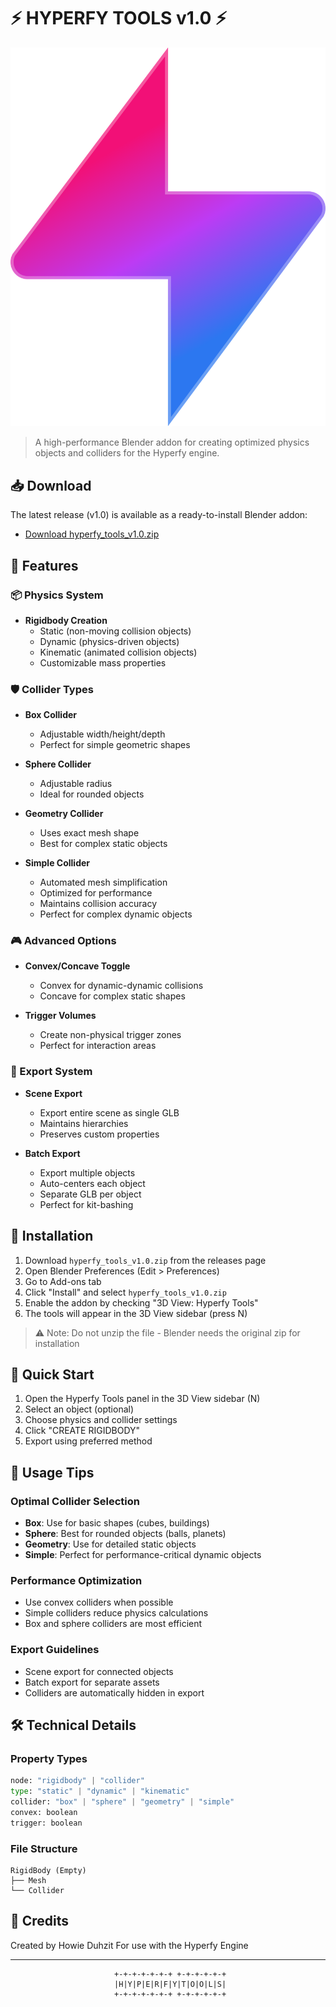 # ⚡ HYPERFY TOOLS v1.0 ⚡

![Hyperfy Tools](hyperfy_logo.png)

> A high-performance Blender addon for creating optimized physics objects and colliders for the Hyperfy engine.

## 📥 Download

The latest release (v1.0) is available as a ready-to-install Blender addon:
- [Download hyperfy_tools_v1.0.zip](https://github.com/yourusername/hyperfy-tools/releases/tag/v1.0)

## 🌟 Features

### 📦 Physics System
- **Rigidbody Creation**
  - Static (non-moving collision objects)
  - Dynamic (physics-driven objects)
  - Kinematic (animated collision objects)
  - Customizable mass properties

### 🛡️ Collider Types
- **Box Collider**
  - Adjustable width/height/depth
  - Perfect for simple geometric shapes
  
- **Sphere Collider**
  - Adjustable radius
  - Ideal for rounded objects
  
- **Geometry Collider**
  - Uses exact mesh shape
  - Best for complex static objects
  
- **Simple Collider**
  - Automated mesh simplification
  - Optimized for performance
  - Maintains collision accuracy
  - Perfect for complex dynamic objects

### 🎮 Advanced Options
- **Convex/Concave Toggle**
  - Convex for dynamic-dynamic collisions
  - Concave for complex static shapes
  
- **Trigger Volumes**
  - Create non-physical trigger zones
  - Perfect for interaction areas

### 💾 Export System
- **Scene Export**
  - Export entire scene as single GLB
  - Maintains hierarchies
  - Preserves custom properties
  
- **Batch Export**
  - Export multiple objects
  - Auto-centers each object
  - Separate GLB per object
  - Perfect for kit-bashing

## 🚀 Installation

1. Download `hyperfy_tools_v1.0.zip` from the releases page
2. Open Blender Preferences (Edit > Preferences)
3. Go to Add-ons tab
4. Click "Install" and select `hyperfy_tools_v1.0.zip`
5. Enable the addon by checking "3D View: Hyperfy Tools"
6. The tools will appear in the 3D View sidebar (press N)

> ⚠️ Note: Do not unzip the file - Blender needs the original zip for installation

## 🎯 Quick Start

1. Open the Hyperfy Tools panel in the 3D View sidebar (N)
2. Select an object (optional)
3. Choose physics and collider settings
4. Click "CREATE RIGIDBODY"
5. Export using preferred method

## 🔧 Usage Tips

### Optimal Collider Selection
- **Box**: Use for basic shapes (cubes, buildings)
- **Sphere**: Best for rounded objects (balls, planets)
- **Geometry**: Use for detailed static objects
- **Simple**: Perfect for performance-critical dynamic objects

### Performance Optimization
- Use convex colliders when possible
- Simple colliders reduce physics calculations
- Box and sphere colliders are most efficient

### Export Guidelines
- Scene export for connected objects
- Batch export for separate assets
- Colliders are automatically hidden in export

## 🛠️ Technical Details

### Property Types
```python
node: "rigidbody" | "collider"
type: "static" | "dynamic" | "kinematic"
collider: "box" | "sphere" | "geometry" | "simple"
convex: boolean
trigger: boolean
```

### File Structure
```
RigidBody (Empty)
├── Mesh
└── Collider
```

## 💫 Credits

Created by Howie Duhzit
For use with the Hyperfy Engine

---

<div align="center">

```ascii
 +-+-+-+-+-+-+ +-+-+-+-+-+
 |H|Y|P|E|R|F|Y|T|O|O|L|S|
 +-+-+-+-+-+-+ +-+-+-+-+-+
```

</div> 
